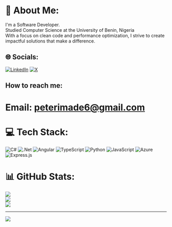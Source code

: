 # 💫 About Me:
I'm a Software Developer.<br>Studied Computer Science at the University of Benin, Nigeria<br>
With a focus on clean code and performance optimization, I strive to create impactful solutions that make a difference.


## 🌐 Socials:
[![LinkedIn](https://img.shields.io/badge/LinkedIn-%230077B5.svg?logo=linkedin&logoColor=white)](https://linkedin.com/in/PeterImade) [![X](https://img.shields.io/badge/X-black.svg?logo=X&logoColor=white)](https://x.com/Imadepeter2) 

## How to reach me:
# Email: peterimade6@gmail.com

# 💻 Tech Stack:
![C#](https://img.shields.io/badge/c%23-%23239120.svg?style=for-the-badge&logo=csharp&logoColor=white) ![.Net](https://img.shields.io/badge/.NET-5C2D91?style=for-the-badge&logo=.net&logoColor=white) ![Angular](https://img.shields.io/badge/angular-%23DD0031.svg?style=for-the-badge&logo=angular&logoColor=white) ![TypeScript](https://img.shields.io/badge/typescript-%23007ACC.svg?style=for-the-badge&logo=typescript&logoColor=white) ![Python](https://img.shields.io/badge/python-3670A0?style=for-the-badge&logo=python&logoColor=ffdd54) ![JavaScript](https://img.shields.io/badge/javascript-%23323330.svg?style=for-the-badge&logo=javascript&logoColor=%23F7DF1E) ![Azure](https://img.shields.io/badge/azure-%230072C6.svg?style=for-the-badge&logo=microsoftazure&logoColor=white) ![Express.js](https://img.shields.io/badge/express.js-%23404d59.svg?style=for-the-badge&logo=express&logoColor=%2361DAFB)  

# 📊 GitHub Stats:
![](https://github-readme-stats.vercel.app/api?username=PeterImade&theme=dark&hide_border=false&include_all_commits=true&count_private=false)<br/>
![](https://nirzak-streak-stats.vercel.app/?user=PeterImade&theme=dark&hide_border=false)<br/>
![](https://github-readme-stats.vercel.app/api/top-langs/?username=PeterImade&theme=dark&hide_border=false&include_all_commits=true&count_private=false&layout=compact)

---
[![](https://visitcount.itsvg.in/api?id=PeterImade&icon=0&color=0)](https://visitcount.itsvg.in)

<!-- Proudly created with GPRM ( https://gprm.itsvg.in ) -->
